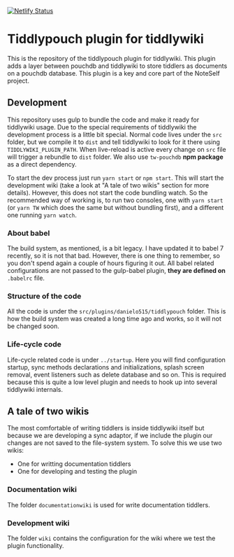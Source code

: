 [![Netlify Status](https://api.netlify.com/api/v1/badges/73026035-7961-4654-b9cd-b48de52e6dd4/deploy-status)](https://app.netlify.com/sites/quirky-joliot-a341f8/deploys)

# Tiddlypouch plugin for tiddlywiki
This is the repository of the tiddlypouch plugin for tiddlywiki.
This plugin adds a layer between pouchdb and tiddlywiki to store tiddlers as documents on a pouchdb database.
This plugin is a key and core part of the NoteSelf project.

## Development
This repository uses gulp to bundle the code and make it ready for tiddlywiki usage.
Due to the special requirements of tiddlywiki the development process is a little bit special.
Normal code lives under the `src` folder, but we compile it to `dist` and tell tiddlywiki to look for it there using `TIDDLYWIKI_PLUGIN_PATH`. When live-reload is active every change on `src` file will trigger a rebundle to `dist` folder.
We also use `tw-pouchdb` **npm package** as a direct dependency.

To start the dev process just run `yarn start` or `npm start`.
This will start the development wiki (take a look at "A tale of two wikis" section for more details). However, this does not start the code bundling watch.
So the recommended way of working is, to run two consoles, one with `yarn start` (or `yarn TW` which does the same but without bundling first), and a different one running `yarn watch`.

### About babel
The build system, as mentioned, is a bit legacy.
I have updated it to babel 7 recently, so it is not that bad. However, there is one thing to remember, so you don't spend again a couple of hours figuring it out.
All babel related configurations are not passed to the gulp-babel plugin, **they are defined on** `.babelrc` file.

### Structure of the code
All the code is under the `src/plugins/danielo515/tiddlypouch` folder.
This is how the build system was created a long time ago and works, so it will not be changed soon.

### Life-cycle code
Life-cycle related code is under `../startup`.
Here you will find configuration startup, sync methods declarations and initializations, splash screen removal, event listeners such as delete
database and so on.
This is required because this is quite a low level plugin and needs to hook up into several tiddlywiki internals.

## A tale of two wikis
The most comfortable of writing tiddlers is inside tiddlywiki itself but because we are developing a sync adaptor, if we include the plugin
our changes are not saved to the file-system system. To solve this we use two wikis:
- One for writting documentation tiddlers
- One for developing and testing the plugin

### Documentation wiki
The folder `documentationwiki` is used for write documentation tiddlers.

### Development wiki
The folder `wiki` contains the configuration for the wiki where we test the plugin functionality.
